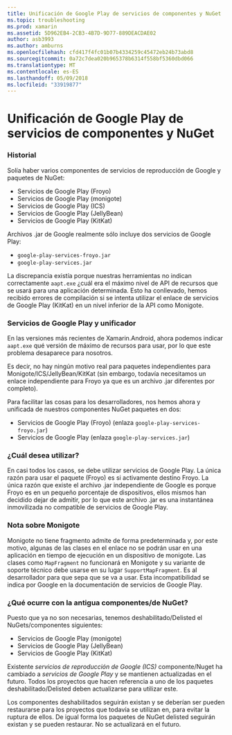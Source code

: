```yaml
---
title: Unificación de Google Play de servicios de componentes y NuGet
ms.topic: troubleshooting
ms.prod: xamarin
ms.assetid: 5D962EB4-2CB3-4B7D-9D77-889DEACDAE02
author: asb3993
ms.author: amburns
ms.openlocfilehash: cfd417f4fc01b07b4334259c45472eb24b73abd8
ms.sourcegitcommit: 0a72c7dea020b965378b6314f558bf5360dbd066
ms.translationtype: MT
ms.contentlocale: es-ES
ms.lasthandoff: 05/09/2018
ms.locfileid: "33919877"
---
```

# <a name="unifying-google-play-services-components-and-nuget"></a>Unificación de Google Play de servicios de componentes y NuGet

### <a name="history"></a>Historial

Solía haber varios componentes de servicios de reproducción de Google y paquetes de NuGet:

-   Servicios de Google Play (Froyo)
-   Servicios de Google Play (monigote)
-   Servicios de Google Play (ICS)
-   Servicios de Google Play (JellyBean)
-   Servicios de Google Play (KitKat)

Archivos .jar de Google realmente sólo incluye dos servicios de Google Play:

-   `google-play-services-froyo.jar`
-   `google-play-services.jar`

La discrepancia existía porque nuestras herramientas no indican correctamente `aapt.exe` ¿cuál era el máximo nivel de API de recursos que se usará para una aplicación determinada. Esto ha conllevado, hemos recibido errores de compilación si se intenta utilizar el enlace de servicios de Google Play (KitKat) en un nivel inferior de la API como Monigote.

### <a name="unifying-google-play-services"></a>Servicios de Google Play y unificador

En las versiones más recientes de Xamarin.Android, ahora podemos indicar `aapt.exe` qué versión de máximo de recursos para usar, por lo que este problema desaparece para nosotros.

Es decir, no hay ningún motivo real para paquetes independientes para Monigote/ICS/JellyBean/KitKat (sin embargo, todavía necesitamos un enlace independiente para Froyo ya que es un archivo .jar diferentes por completo).

Para facilitar las cosas para los desarrolladores, nos hemos ahora y unificada de nuestros componentes NuGet paquetes en dos:

-   Servicios de Google Play (Froyo) (enlaza `google-play-services-froyo.jar`)
-   Servicios de Google Play (enlaza `google-play-services.jar`)

### <a name="which-one-should-be-used"></a>¿Cuál desea utilizar?

En casi todos los casos, se debe utilizar servicios de Google Play. La única razón para usar el paquete (Froyo) es si activamente destino Froyo. La única razón que existe el archivo .jar independiente de Google es porque Froyo es en un pequeño porcentaje de dispositivos, ellos mismos han decidido dejar de admitir, por lo que este archivo .jar es una instantánea inmovilizada no compatible de servicios de Google Play.

### <a name="note-about-gingerbread"></a>Nota sobre Monigote

Monigote no tiene fragmento admite de forma predeterminada y, por este motivo, algunas de las clases en el enlace no se podrán usar en una aplicación en tiempo de ejecución en un dispositivo de monigote. Las clases como `MapFragment` no funcionará en Monigote y su variante de soporte técnico debe usarse en su lugar `SupportMapFragment`. Es al desarrollador para que sepa que se va a usar. Esta incompatibilidad se indica por Google en la documentación de servicios de Google Play.

### <a name="what-happens-to-the-old-componentsnugets"></a>¿Qué ocurre con la antigua componentes/de NuGet?

Puesto que ya no son necesarias, tenemos deshabilitado/Delisted el NuGets/componentes siguientes:

-   Servicios de Google Play (monigote)
-   Servicios de Google Play (JellyBean)
-   Servicios de Google Play (KitKat)

Existente _servicios de reproducción de Google (ICS)_ componente/Nuget ha cambiado a _servicios de Google Play_ y se mantienen actualizadas en el futuro. Todos los proyectos que hacen referencia a uno de los paquetes deshabilitado/Delisted deben actualizarse para utilizar este.

Los componentes deshabilitados seguirán existan y se deberían ser pueden restaurarse para los proyectos que todavía se utilizan en, para evitar la ruptura de ellos. De igual forma los paquetes de NuGet delisted seguirán existan y se pueden restaurar. No se actualizará en el futuro.
